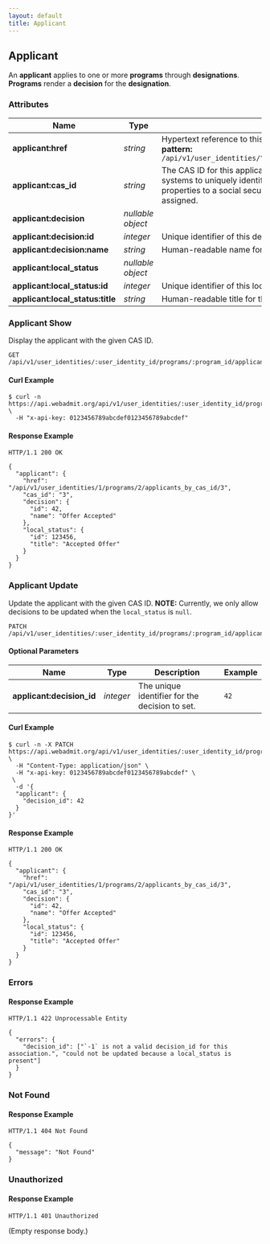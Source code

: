 ```yaml
---
layout: default
title: Applicant
---
```


<!-- WARNING: This is an automatically generated file.  Do not modify directly.  See script/generate-docs. -->

<h2><a name="resource-applicant"></a>Applicant</h2>

<p>An <strong>applicant</strong> applies to one or more <strong>programs</strong> through <strong>designations</strong>.  <strong>Programs</strong> render a <strong>decision</strong> for the <strong>designation</strong>.</p>


<h3>Attributes</h3>

<table><thead>
<tr>
<th>Name</th>
<th>Type</th>
<th>Description</th>
<th>Example</th>
</tr>
</thead><tbody>
<tr>
<td><strong>applicant:href</strong></td>
<td><em>string</em></td>
<td>Hypertext reference to this resource.<br/> <strong>pattern:</strong> <code>/api/v1/user_identities/\d+/programs/\d+/applicants_by_cas_id/\d+</code></td>
<td><code>&quot;/api/v1/user_identities/1/programs/2/applicants_by_cas_id/3&quot;</code></td>
</tr>
<tr>
<td><strong>applicant:cas_id</strong></td>
<td><em>string</em></td>
<td>The CAS ID for this applicant.  This identifier is used across Liaison systems to uniquely identify an applicant.  Think of it as having similar properties to a social security number (SSN), except that it&#39;s randomly assigned.</td>
<td><code>&quot;3&quot;</code></td>
</tr>
<tr>
<td><strong>applicant:decision</strong></td>
<td><em>nullable object</em></td>
<td></td>
<td><code>null</code></td>
</tr>
<tr>
<td><strong>applicant:decision:id</strong></td>
<td><em>integer</em></td>
<td>Unique identifier of this decision.</td>
<td><code>42</code></td>
</tr>
<tr>
<td><strong>applicant:decision:name</strong></td>
<td><em>string</em></td>
<td>Human-readable name for this decision.</td>
<td><code>&quot;Offer Accepted&quot;</code></td>
</tr>
<tr>
<td><strong>applicant:local_status</strong></td>
<td><em>nullable object</em></td>
<td></td>
<td><code>null</code></td>
</tr>
<tr>
<td><strong>applicant:local_status:id</strong></td>
<td><em>integer</em></td>
<td>Unique identifier of this local status.</td>
<td><code>123456</code></td>
</tr>
<tr>
<td><strong>applicant:local_status:title</strong></td>
<td><em>string</em></td>
<td>Human-readable title for this local status.</td>
<td><code>&quot;Accepted Offer&quot;</code></td>
</tr>
</tbody></table>

<h3>Applicant Show</h3>

<p>Display the applicant with the given CAS ID.</p>

<pre><code>GET /api/v1/user_identities/:user_identity_id/programs/:program_id/applicants_by_cas_id/:cas_id
</code></pre>

<h4>Curl Example</h4>

<pre lang="bash"><code>$ curl -n https://api.webadmit.org/api/v1/user_identities/:user_identity_id/programs/:program_id/applicants_by_cas_id/:cas_id \
  -H &quot;x-api-key: 0123456789abcdef0123456789abcdef&quot;
</code></pre>

<h4>Response Example</h4>

<pre><code>HTTP/1.1 200 OK
</code></pre>

<pre lang="json"><code>{
  &quot;applicant&quot;: {
    &quot;href&quot;: &quot;/api/v1/user_identities/1/programs/2/applicants_by_cas_id/3&quot;,
    &quot;cas_id&quot;: &quot;3&quot;,
    &quot;decision&quot;: {
      &quot;id&quot;: 42,
      &quot;name&quot;: &quot;Offer Accepted&quot;
    },
    &quot;local_status&quot;: {
      &quot;id&quot;: 123456,
      &quot;title&quot;: &quot;Accepted Offer&quot;
    }
  }
}
</code></pre>

<h3>Applicant Update</h3>

<p>Update the applicant with the given CAS ID.  <strong>NOTE:</strong> Currently, we only allow decisions to be updated when the <code>local_status</code> is <code>null</code>.</p>

<pre><code>PATCH /api/v1/user_identities/:user_identity_id/programs/:program_id/applicants_by_cas_id/:cas_id
</code></pre>

<h4>Optional Parameters</h4>

<table><thead>
<tr>
<th>Name</th>
<th>Type</th>
<th>Description</th>
<th>Example</th>
</tr>
</thead><tbody>
<tr>
<td><strong>applicant:decision_id</strong></td>
<td><em>integer</em></td>
<td>The unique identifier for the decision to set.</td>
<td><code>42</code></td>
</tr>
</tbody></table>

<h4>Curl Example</h4>

<pre lang="bash"><code>$ curl -n -X PATCH https://api.webadmit.org/api/v1/user_identities/:user_identity_id/programs/:program_id/applicants_by_cas_id/:cas_id \
  -H &quot;Content-Type: application/json&quot; \
  -H &quot;x-api-key: 0123456789abcdef0123456789abcdef&quot; \
 \
  -d &#39;{
  &quot;applicant&quot;: {
    &quot;decision_id&quot;: 42
  }
}&#39;
</code></pre>

<h4>Response Example</h4>

<pre><code>HTTP/1.1 200 OK
</code></pre>

<pre lang="json"><code>{
  &quot;applicant&quot;: {
    &quot;href&quot;: &quot;/api/v1/user_identities/1/programs/2/applicants_by_cas_id/3&quot;,
    &quot;cas_id&quot;: &quot;3&quot;,
    &quot;decision&quot;: {
      &quot;id&quot;: 42,
      &quot;name&quot;: &quot;Offer Accepted&quot;
    },
    &quot;local_status&quot;: {
      &quot;id&quot;: 123456,
      &quot;title&quot;: &quot;Accepted Offer&quot;
    }
  }
}
</code></pre>

<h3>Errors</h3>

<h4>Response Example</h4>

<pre><code>HTTP/1.1 422 Unprocessable Entity
</code></pre>

<pre lang="json"><code>{
  &quot;errors&quot;: {
    &quot;decision_id&quot;: [&quot;`-1` is not a valid decision_id for this association.&quot;, &quot;could not be updated because a local_status is present&quot;]
  }
}
</code></pre>

<h3>Not Found</h3>

<h4>Response Example</h4>

<pre><code>HTTP/1.1 404 Not Found
</code></pre>

<pre lang="json"><code>{
  &quot;message&quot;: &quot;Not Found&quot;
}
</code></pre>

<h3>Unauthorized</h3>

<h4>Response Example</h4>

<pre><code>HTTP/1.1 401 Unauthorized
</code></pre>

<p>(Empty response body.)</p>

